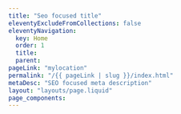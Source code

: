 ```yaml
---
title: "Seo focused title"
eleventyExcludeFromCollections: false
eleventyNavigation:
  key: Home
  order: 1
  title:
  parent:
pageLink: "mylocation"
permalink: "/{{ pageLink | slug }}/index.html"
metaDesc: "SEO focused meta description"
layout: "layouts/page.liquid"
page_components:
---
```

